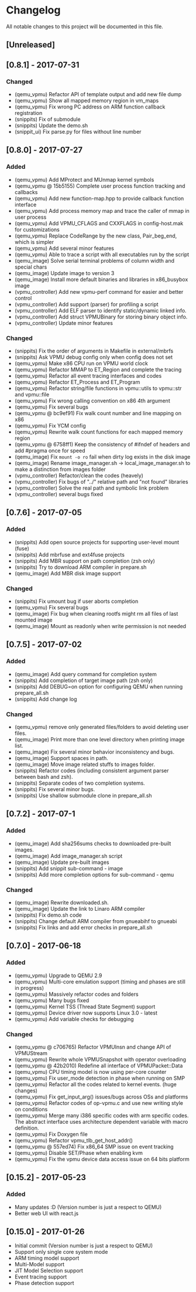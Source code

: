 # Changelog
All notable changes to this project will be documented in this file.

## [Unreleased]

## [0.8.1] - 2017-07-31
### Changed
- (qemu_vpmu) Refactor API of template output and add new file dump
- (qemu_vpmu) Show all mapped memory region in vm_maps
- (qemu_vpmu) Fix wrong PC address on ARM function callback registration
- (snippits) Fix of submodule
- (snippits) Update the demo.sh
- (snippit_ui) Fix parse.py for files without line number

## [0.8.0] - 2017-07-27
### Added
- (qemu_vpmu) Add MProtect and MUnmap kernel symbols
- (qemu_vpmu @ 15b5155) Complete user process function tracking and callbacks
- (qemu_vpmu) Add new function-map.hpp to provide callback function interface
- (qemu_vpmu) Add process memory map and trace the caller of mmap in user process
- (qemu_vpmu) Add VPMU_CFLAGS and CXXFLAGS in config-host.mak for customizations
- (qemu_vpmu) Replace CodeRange by the new class, Pair_beg_end, which is simpler
- (qemu_vpmu) Add several minor features
- (qemu_vpmu) Able to trace a script with all executables run by the script
- (qemu_image) Solve serial terminal problems of column width and special chars
- (qemu_image) Update image to version 3
- (qemu_image) Install more default binaries and libraries in x86_busybox image
- (vpmu_controller) Add new vpmu-perf command for easier and better control
- (vpmu_controller) Add support (parser) for profiling a script
- (vpmu_controller) Add ELF parser to identify static/dynamic linked info.
- (vpmu_controller) Add struct VPMUBinary for storing binary object info.
- (vpmu_controller) Update minor features

### Changed
- (snippits) Fix the order of arguments in Makefile in external/mbrfs
- (snippits) Ask VPMU debug config only when config does not set
- (qemu_vpmu) Make x86 CPU run on VPMU world clock
- (qemu_vpmu) Refactor MMAP to ET_Region and complete the tracing
- (qemu_vpmu) Refactor all event tracing interfaces and codes
- (qemu_vpmu) Refactor ET_Process and ET_Program
- (qemu_vpmu) Refactor string/file functions in vpmu::utils to vpmu::str and vpmu::file
- (qemu_vpmu) Fix wrong calling convention on x86 4th argument
- (qemu_vpmu) Fix several bugs
- (qemu_vpmu @ bc9ef91) Fix walk count number and line mapping on x86
- (qemu_vpmu) Fix YCM config
- (qemu_vpmu) Rewrite walk count functions for each mapped memory region
- (qemu_vpmu @ 6758ff1) Keep the consistency of #ifndef of headers and add #pragma once for speed
- (qemu_image) Fix `mount -o ro` fail when dirty log exists in the disk image
- (qemu_image) Rename image_manager.sh -> local_image_manager.sh to make a distinction from images folder
- (vpmu_controller) Refactor/clean the codes (heavely)
- (vpmu_controller) Fix bugs of "../" relative path and "not found" libraries
- (vpmu_controller) Solve the real path and symbolic link problem
- (vpmu_controller) several bugs fixed

## [0.7.6] - 2017-07-05
### Added
- (snippits) Add open source projects for supporting user-level mount (fuse)
- (snippits) Add mbrfuse and ext4fuse projects
- (snippits) Add MBR support on path completion (zsh only)
- (snippits) Try to download ARM compiler in prepare.sh
- (qemu_image) Add MBR disk image support

### Changed
- (snippits) Fix umount bug if user aborts completion
- (qemu_vpmu) Fix several bugs
- (qemu_image) Fix bug when cleaning rootfs might rm all files of last mounted image
- (qemu_image) Mount as readonly when write permission is not needed


## [0.7.5] - 2017-07-02
### Added
- (qemu_image) Add query command for completion system
- (snippits) Add completion of target image path (zsh only)
- (snippits) Add DEBUG=on option for configuring QEMU when running prepare_all.sh
- (snippits) Add change log

### Changed
- (qemu_vpmu) remove only generated files/folders to avoid deleting user files.
- (qemu_image) Print more than one level directory when printing image list.
- (qemu_image) Fix several minor behavior inconsistency and bugs.
- (qemu_image) Support spaces in path.
- (qemu_image) Move image related stuffs to images folder.
- (snippits) Refactor codes (including consistent argument parser between bash and zsh).
- (snippits) Separate codes of two completion systems.
- (snippits) Fix several minor bugs.
- (snippits) Use shallow submodule clone in prepare_all.sh


## [0.7.2] - 2017-07-1
### Added
- (qemu_image) Add sha256sums checks to downloaded pre-built images.
- (qemu_image) Add image_manager.sh script
- (qemu_image) Update pre-built images
- (snippits) Add snippit sub-command - image
- (snippits) Add more completion options for sub-command - qemu

### Changed
- (qemu_image) Rewrite downloaded.sh.
- (qemu_image) Update the link to Linaro ARM compiler
- (snippits) Fix demo.sh code
- (snippits) Change default ARM compiler from gnueabihf to gnueabi
- (snippits) Fix links and add error checks in prepare_all.sh


## [0.7.0] - 2017-06-18
### Added
- (qemu_vpmu) Upgrade to QEMU 2.9
- (qemu_vpmu) Multi-core emulation support (timing and phases are still in progress)
- (qemu_vpmu) Massively refactor codes and folders
- (qemu_vpmu) Many bugs fixed
- (qemu_vpmu) Kernel TSS (Thread State Segment) support
- (qemu_vpmu) Device driver now supports Linux 3.0 - latest
- (qemu_vpmu) Add variable checks for debugging

### Changed
- (qemu_vpmu @ c706765) Refactor VPMUInsn and change API of VPMUStream
- (qemu_vpmu) Rewrite whole VPMUSnapshot with operator overloading
- (qemu_vpmu @ 42b2010) Redefine all interface of VPMUPacket::Data
- (qemu_vpmu) CPU timing model is now using per-core counter
- (qemu_vpmu) Fix user_mode detection in phase when running on SMP
- (qemu_vpmu) Refactor all the codes related to kernel events. (huge changes)
- (qemu_vpmu) Fix get_input_arg() issues/bugs across OSs and platforms
- (qemu_vpmu) Refactor codes of op-vpmu.c and use new writing style on conditions
- (qemu_vpmu) Merge many i386 specific codes with arm specific codes. The abstract interface uses architecture dependent variable with macro definition.
- (qemu_vpmu) Fix Doxygen file
- (qemu_vpmu) Refactor vpmu_tlb_get_host_addr()
- (qemu_vpmu @ 557ed74) Fix x86_64 SMP issue on event tracking
- (qemu_vpmu) Disable SET/Phase when enabling kvm
- (qemu_vpmu) Fix the vpmu device data access issue on 64 bits platform

## [0.15.2] - 2017-05-23
### Added
- Many updates :D (Version number is just a respect to QEMU)
- Better web UI with react.js


## [0.15.0] - 2017-01-26
- Initial commit (Version number is just a respect to QEMU)
- Support only single core system mode
- ARM timing model support
- Multi-Model support
- JIT Model Selection support
- Event tracing support
- Phase detection support



